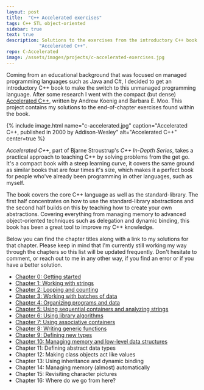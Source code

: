 ```yaml
---
layout: post
title:  "C++ Accelerated exercises"
tags: C++ STL object-oriented
sidebar: true
text: true
description: Solutions to the exercises from the introductory C++ book
            "Accelerated C++".
repo: C-Accelerated
image: /assets/images/projects/c-accelerated-exercises.jpg
---
```

Coming from an educational background that was focused on managed programming
languages such as Java and C#, I decided to get an introductory C++ book to
make the switch to this unmanaged programming language. After some research
I went with the compact (but dense) [Accelerated C++][c-accelerated], written
by Andrew Koenig and Barbara E. Moo. This project contains my solutions to the
end-of-chapter exercises found within the book.

{% include image.html
name="c-accelerated.jpg"
caption="Accelerated C++, published in 2000 by Addison-Wesley"
alt="Accelerated C++"
center=true
%}

_Accelerated C++_, part of Bjarne Stroustrup's _C++ In-Depth Series_, takes a
practical approach to teaching C++ by solving problems from the get go. It's a
compact book with a steep learning curve, it covers the same ground as
similar books that are four times it's size, which makes it a perfect book for
people who've already been programming in other languages, such as myself.

The book covers the core C++ language as well as the standard-library. The first
half concentrates on how to use the standard-library abstractions and the second
half builds on this by teaching how to create your own abstractions. Covering
everything from managing memory to advanced object-oriented techniques such as
delegation and dynamic binding, this book has been a great tool to improve my
C++ knowledge.

Below you can find the chapter titles along with a link to my solutions for that
chapter. Please keep in mind that I'm currently still working my way through the
chapters so this list will be updated frequently. Don't hesitate to comment, or
reach out to me in any other way, if you find an error or if you have a
better solution.

- [Chapter 0: Getting started][chapter0]
- [Chapter 1: Working with strings][chapter1]
- [Chapter 2: Looping and counting][chapter2]
- [Chapter 3: Working with batches of data][chapter3]
- [Chapter 4: Organizing programs and data][chapter4]
- [Chapter 5: Using sequential containers and analyzing strings][chapter5]
- [Chapter 6: Using library algorithms][chapter6]
- [Chapter 7: Using associative containers][chapter7]
- [Chapter 8: Writing generic functions][chapter8]
- [Chapter 9: Defining new types][chapter9]
- [Chapter 10: Managing memory and low-level data structures][chapter10]
- Chapter 11: Defining abstract data types
- Chapter 12: Making class objects act like values
- Chapter 13: Using inheritance and dynamic binding
- Chapter 14: Managing memory (almost) automatically
- Chapter 15: Revisiting character pictures
- Chapter 16: Where do we go from here?


[c-accelerated]: https://www.amazon.com/Accelerated-C-Practical-Programming-Example/dp/020170353X

[chapter0]: https://github.com/GeertArien/C-Accelerated/tree/master/Chapter0
[chapter1]: https://github.com/GeertArien/C-Accelerated/tree/master/Chapter01
[chapter2]: https://github.com/GeertArien/C-Accelerated/tree/master/Chapter02
[chapter3]: https://github.com/GeertArien/C-Accelerated/tree/master/Chapter03
[chapter4]: https://github.com/GeertArien/C-Accelerated/tree/master/Chapter04
[chapter5]: https://github.com/GeertArien/C-Accelerated/tree/master/Chapter05
[chapter6]: https://github.com/GeertArien/C-Accelerated/tree/master/Chapter06
[chapter7]: https://github.com/GeertArien/C-Accelerated/tree/master/Chapter07
[chapter8]: https://github.com/GeertArien/C-Accelerated/tree/master/Chapter08
[chapter9]: https://github.com/GeertArien/C-Accelerated/tree/master/Chapter09
[chapter10]: https://github.com/GeertArien/C-Accelerated/tree/master/Chapter10
[chapter11]: https://github.com/GeertArien/C-Accelerated/tree/master/Chapter11
[chapter12]: https://github.com/GeertArien/C-Accelerated/tree/master/Chapter12
[chapter13]: https://github.com/GeertArien/C-Accelerated/tree/master/Chapter13
[chapter14]: https://github.com/GeertArien/C-Accelerated/tree/master/Chapter14
[chapter15]: https://github.com/GeertArien/C-Accelerated/tree/master/Chapter15
[chapter16]: https://github.com/GeertArien/C-Accelerated/tree/master/Chapter16

